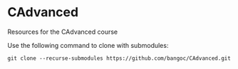 # CAdvanced
Resources for the CAdvanced course

Use the following command to clone with submodules:

```
git clone --recurse-submodules https://github.com/bangoc/CAdvanced.git
```

